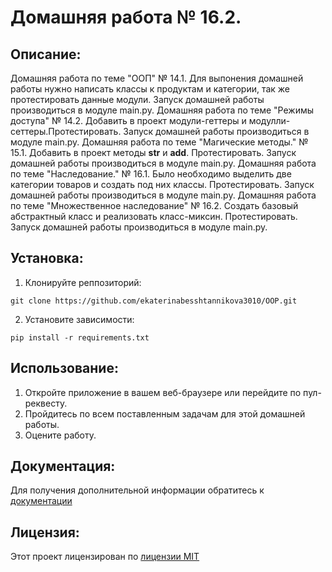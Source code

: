 # Домашняя работа № 16.2.
## Описание:
Домашняя работа по теме "ООП" № 14.1. Для выпонения домашней работы нужно написать классы к продуктам и категории, так же протестировать данные модули.
Запуск домашней работы производиться в модуле main.py.
Домашняя работа по теме "Режимы доступа" № 14.2. Добавить в проект модули-геттеры и модулли-сеттеры.Протестировать.
Запуск домашней работы производиться в модуле main.py.
Домашняя работа по теме "Магические методы." № 15.1. Добавить в проект методы __str__ и __add__. Протестировать.
Запуск домашней работы производиться в модуле main.py.
Домашняя работа по теме "Наследование." № 16.1. Было необходимо выделить две категории товаров и создать под них классы. Протестировать.
Запуск домашней работы производиться в модуле main.py.
Домашняя работа по теме "Множественное наследование" № 16.2. Создать базовый абстрактный класс и реализовать класс-миксин. Протестировать.
Запуск домашней работы производиться в модуле main.py.
## Установка:
1. Клонируйте реппозиторий:
```
git clone https://github.com/ekaterinabesshtannikova3010/OOP.git
```
2. Установите зависимости:
```
pip install -r requirements.txt
```
## Использование:
1. Откройте приложение в вашем веб-браузере или перейдите по пул-реквесту.
2. Пройдитесь по всем поставленным задачам для этой домашней работы.
3. Оцените работу.
## Документация:
Для получения дополнительной информации обратитесь к [документации](proekt1/README.md)
## Лицензия:
Этот проект лицензирован по [лицензии MIT](LICENSE)
